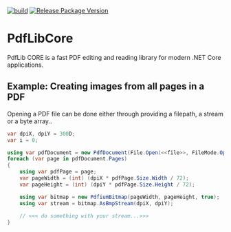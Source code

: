 [![build](https://github.com/jbaarssen/PdfLibCore/actions/workflows/build-validation.yml/badge.svg)](https://github.com/jbaarssen/PdfLibCore/actions/workflows/build-validation.yml) 
[![Release Package Version](https://github.com/jbaarssen/PdfLibCore/actions/workflows/nuget-publish.yml/badge.svg)](https://github.com/jbaarssen/PdfLibCore/actions/workflows/nuget-publish.yml)
# PdfLibCore
PdfLib CORE is a fast PDF editing and reading library for modern .NET Core applications.

## Example: Creating images from all pages in a PDF

Opening a PDF file can be done either through providing a filepath, a stream or a byte array..

```c#
var dpiX, dpiY = 300D;
var i = 0;

using var pdfDocument = new PdfDocument(File.Open(<<file>>, FileMode.Open));
foreach (var page in pdfDocument.Pages)
{
    using var pdfPage = page;
    var pageWidth = (int) (dpiX * pdfPage.Size.Width / 72);
    var pageHeight = (int) (dpiY * pdfPage.Size.Height / 72);

    using var bitmap = new PdfiumBitmap(pageWidth, pageHeight, true);
    using var stream = bitmap.AsBmpStream(dpiX, dpiY);
    
    // <<< do something with your stream...>>> 
}
```
